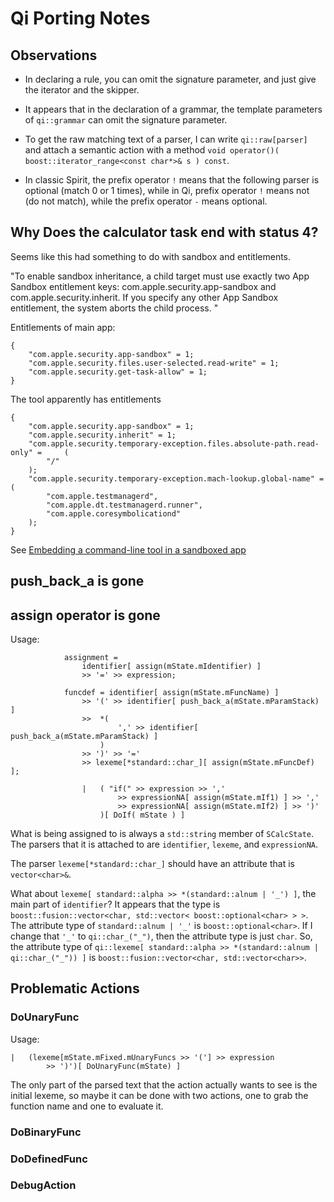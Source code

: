 # Qi Porting Notes

## Observations

* In declaring a rule, you can omit the signature parameter, and just give the iterator
and the skipper.

* It appears that in the declaration of a grammar, the template parameters of `qi::grammar`
can omit the signature parameter.

* To get the raw matching text of a parser, I can write `qi::raw[parser]`
and attach a semantic action with a method
`void operator()( boost::iterator_range<const char*>& s ) const`.

* In classic Spirit, the prefix operator `!` means that the following parser is optional
(match 0 or 1 times), while in Qi, prefix operator `!` means not (do not match), while the
prefix operator `-` means optional.


## Why Does the calculator task end with status 4?

Seems like this had something to do with sandbox and entitlements.

"To enable sandbox inheritance, a child target must use exactly two App Sandbox
entitlement keys: com.apple.security.app-sandbox and com.apple.security.inherit. If you
specify any other App Sandbox entitlement, the system aborts the child process. "

Entitlements of main app:

```
{
    "com.apple.security.app-sandbox" = 1;
    "com.apple.security.files.user-selected.read-write" = 1;
    "com.apple.security.get-task-allow" = 1;
}
```

The tool apparently has entitlements

```
{
    "com.apple.security.app-sandbox" = 1;
    "com.apple.security.inherit" = 1;
    "com.apple.security.temporary-exception.files.absolute-path.read-only" =     (
        "/"
    );
    "com.apple.security.temporary-exception.mach-lookup.global-name" =     (
        "com.apple.testmanagerd",
        "com.apple.dt.testmanagerd.runner",
        "com.apple.coresymbolicationd"
    );
}
```

See [Embedding a command-line tool in a sandboxed app](
https://developer.apple.com/documentation/xcode/embedding-a-helper-tool-in-a-sandboxed-app)


## push_back_a is gone

## assign operator is gone

Usage:

				assignment =
					identifier[ assign(mState.mIdentifier) ]
					>> '=' >> expression;

				funcdef = identifier[ assign(mState.mFuncName) ]
					>> '(' >> identifier[ push_back_a(mState.mParamStack) ]
					>>	*(
							',' >> identifier[ push_back_a(mState.mParamStack) ]
						)
					>> ')' >> '='
					>> lexeme[*standard::char_][ assign(mState.mFuncDef) ];

					|	( "if(" >> expression >> ','
							>> expressionNA[ assign(mState.mIf1) ] >> ','
							>> expressionNA[ assign(mState.mIf2) ] >> ')'
						)[ DoIf( mState ) ]

What is being assigned to is always a `std::string` member of `SCalcState`.  The parsers
that it is attached to are `identifier`, `lexeme`, and `expressionNA`.

The parser `lexeme[*standard::char_]` should have an attribute that is `vector<char>&`.

What about `lexeme[ standard::alpha >> *(standard::alnum | '_') ]`, the main part of
`identifier`?  It appears that the type is
`boost::fusion::vector<char, std::vector< boost::optional<char> > >`.
The attribute type of `standard::alnum | '_'` is `boost::optional<char>`.
If I change that `'_'` to `qi::char_("_")`, then the attribute type is just `char`.
So, the attribute type of `qi::lexeme[ standard::alpha >> *(standard::alnum | qi::char_("_")) ]`
is `boost::fusion::vector<char, std::vector<char>>`.


## Problematic Actions

### DoUnaryFunc

Usage:

	|	(lexeme[mState.mFixed.mUnaryFuncs >> '('] >> expression
			>> ')')[ DoUnaryFunc(mState) ]

The only part of the parsed text that the action actually wants to see is the initial
lexeme, so maybe it can be done with two actions, one to grab the function name and one to
evaluate it.

### DoBinaryFunc

### DoDefinedFunc

### DebugAction
